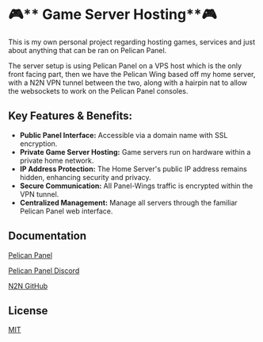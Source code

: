 
# 🎮** Game Server Hosting**🎮 

This is my own personal project regarding hosting games, services and just about anything that can be ran on Pelican Panel.

The server setup is using Pelican Panel on a VPS host which is the only front facing part, then we have the Pelican Wing based off my home server, with a N2N VPN tunnel between the two, along with a hairpin nat to allow the websockets to work on the Pelican Panel consoles.

## **Key Features & Benefits:**

* **Public Panel Interface:** Accessible via a domain name with SSL encryption.
* **Private Game Server Hosting:** Game servers run on hardware within a private home network.
* **IP Address Protection:** The Home Server's public IP address remains hidden, enhancing security and privacy.
* **Secure Communication:** All Panel-Wings traffic is encrypted within the VPN tunnel.
* **Centralized Management:** Manage all servers through the familiar Pelican Panel web interface.

## Documentation

[Pelican Panel](https://pelican.dev/)

[Pelican Panel Discord](https://discord.gg/pelican-panel)

[N2N GitHub](https://github.com/ntop/n2n)


## License

[MIT](https://choosealicense.com/licenses/mit/)